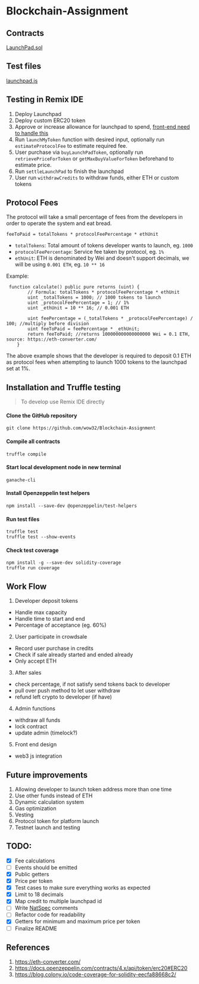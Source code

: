 # Blockchain-Assignment

## Contracts

[LaunchPad.sol](contracts/LaunchPad.sol)

## Test files

[launchpad.js](test/launchpad.js)

## Testing in Remix IDE
1. Deploy Launchpad
1. Deploy custom ERC20 token
2. Approve or increase allowance for launchpad to spend, [front-end need to handle this](https://ethereum.stackexchange.com/a/112191)
3. Run `launchMyToken` function with desired input, optionally run `estimateProtocolFee` to estimate required fee.
4. User purchase via `buyLaunchPadToken`, optionally run `retrievePriceForToken` or `getMaxBuyValueForToken` beforehand to estimate price.
5. Run `settleLaunchPad` to finish the launchpad
6. User run `withdrawCredits` to withdraw funds, either ETH or custom tokens

## Protocol Fees
The protocol will take a small percentage of fees from the developers in order to operate the system and eat bread.
``` solidity
feeToPaid = totalTokens * protocolFeePercentage * ethUnit
```
- `totalTokens`: Total amount of tokens developer wants to launch, eg. `1000`
- `protocolFeePercentage`: Service fee taken by protocol, eg. `1%`
- `ethUnit`: ETH is denominated by Wei and doesn't support decimals, we will be using `0.001 ETH`, eg. `10 ** 16`

Example:
```solidity
 function calculate() public pure returns (uint) {
        // Formula: totalTokens * protocolFeePercentage * ethUnit
        uint _totalTokens = 1000; // 1000 tokens to launch
        uint _protocolFeePercentage = 1; // 1%
        uint _ethUnit = 10 ** 16; // 0.001 ETH

        uint feePercentage = (_totalTokens * _protocolFeePercentage) / 100; //multiply before division
        uint feeToPaid = feePercentage * _ethUnit;
        return feeToPaid; //returns 100000000000000000 Wei = 0.1 ETH, source: https://eth-converter.com/
    }
```
The above example shows that the developer is required to deposit 0.1 ETH as protocol fees when attempting to launch 1000 tokens to the launchpad set at 1%.


## Installation and Truffle testing
> To develop use Remix IDE directly

#### Clone the GitHub repository

```
git clone https://github.com/wow32/Blockchain-Assignment
```

#### Compile all contracts
```
truffle compile
```

#### Start local development node in new terminal
```
ganache-cli
```
#### Install Openzeppelin test helpers
```
npm install --save-dev @openzeppelin/test-helpers
```

#### Run test files
```
truffle test
truffle test --show-events 
```

#### Check test coverage
```
npm install -g --save-dev solidity-coverage
truffle run coverage
```

## Work Flow
1. Developer deposit tokens 
- Handle max capacity
- Handle time to start and end
- Percentage of acceptance (eg. 60%)

2. User participate in crowdsale
- Record user purchase in credits
- Check if sale already started and ended already
- Only accept ETH

3. After sales
- check percentage, if not satisfy send tokens back to developer 
- pull over push method to let user withdraw
- refund left crypto to developer (if have)

4. Admin functions
- withdraw all funds
- lock contract 
- update admin (timelock?)

5. Front end design
- web3 js integration

## Future improvements
1. Allowing developer to launch token address more than one time
2. Use other funds instead of ETH
3. Dynamic calculation system
4. Gas optimization
5. Vesting 
6. Protocol token for platform launch
7. Testnet launch and testing

## TODO:
- [x] Fee calculations
- [ ] Events should be emitted
- [x] Public getters
- [x] Price per token
- [x] Test cases to make sure everything works as expected
- [x] Limit to 18 decimals
- [x] Map credit to multiple launchpad id
- [ ] Write [NatSpec](https://docs.soliditylang.org/en/v0.8.10/natspec-format.html) comments
- [ ] Refactor code for readability
- [x] Getters for minimum and maximum price per token
- [ ] Finalize README

## References
1. https://eth-converter.com/
2. https://docs.openzeppelin.com/contracts/4.x/api/token/erc20#ERC20
3. https://blog.colony.io/code-coverage-for-solidity-eecfa88668c2/
